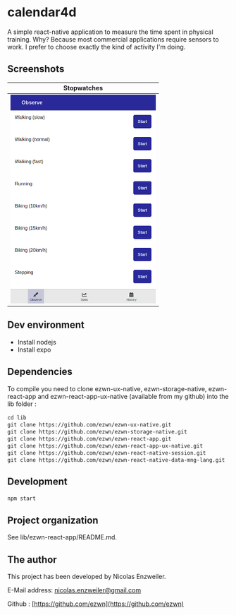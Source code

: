 # calendar4d

A simple react-native application to measure the time spent in physical training. Why? Because most commercial applications require sensors to work. I prefer to choose exactly the kind of activity I'm doing.

## Screenshots

| Stopwatches        |
|:-------------:|
| ![Stopwatches](./docs/screenshots/calendar4d-stopwatches.png) |


## Dev environment

- Install nodejs
- Install expo

## Dependencies

To compile you need to clone ezwn-ux-native, ezwn-storage-native, ezwn-react-app and ezwn-react-app-ux-native (available from my github) into the lib folder :

```
cd lib
git clone https://github.com/ezwn/ezwn-ux-native.git
git clone https://github.com/ezwn/ezwn-storage-native.git
git clone https://github.com/ezwn/ezwn-react-app.git
git clone https://github.com/ezwn/ezwn-react-app-ux-native.git
git clone https://github.com/ezwn/ezwn-react-native-session.git
git clone https://github.com/ezwn/ezwn-react-native-data-mng-lang.git
```

## Development

```
npm start
```

## Project organization

See lib/ezwn-react-app/README.md.

## The author

This project has been developed by Nicolas Enzweiler.

E-Mail address: [nicolas.enzweiler@gmail.com](mailto:nicolas.enzweiler@gmail.com)

Github : [https://github.com/ezwn](https://github.com/ezwn)
